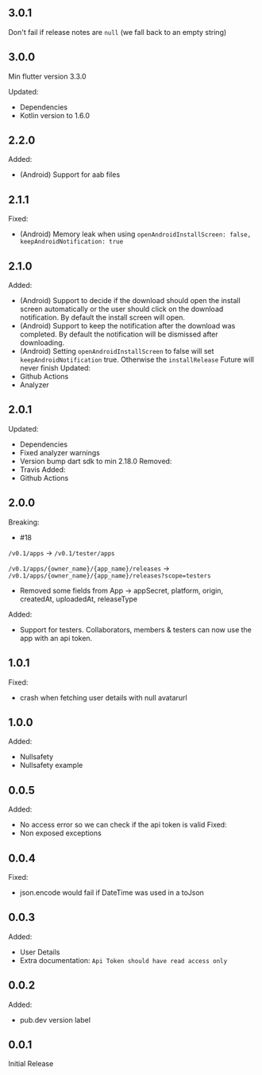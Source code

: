 ## 3.0.1

Don't fail if release notes are `null` (we fall back to an empty string)

## 3.0.0
Min flutter version 3.3.0

Updated:
- Dependencies
- Kotlin version to 1.6.0

## 2.2.0
Added:
- (Android) Support for aab files

## 2.1.1
Fixed:
- (Android) Memory leak when using `openAndroidInstallScreen: false, keepAndroidNotification: true`

## 2.1.0
Added:
- (Android) Support to decide if the download should open the install screen automatically or the user should click on the download notification. By default the install screen will open.
- (Android) Support to keep the notification after the download was completed. By default the notification will be dismissed after downloading.
- (Android) Setting `openAndroidInstallScreen` to false will set `keepAndroidNotification` true. Otherwise the `installRelease` Future will never finish
Updated:
- Github Actions
- Analyzer

## 2.0.1
Updated:
- Dependencies
- Fixed analyzer warnings
- Version bump dart sdk to min 2.18.0
Removed:
- Travis
Added:
- Github Actions

## 2.0.0
Breaking:
- #18

`/v0.1/apps` -> `/v0.1/tester/apps`

`/v0.1/apps/{owner_name}/{app_name}/releases` -> `/v0.1/apps/{owner_name}/{app_name}/releases?scope=testers`

- Removed some fields from App -> appSecret, platform, origin, createdAt, uploadedAt, releaseType

Added:
- Support for testers. Collaborators, members & testers can now use the app with an api token.

## 1.0.1
Fixed:
- crash when fetching user details with null avatarurl

## 1.0.0
Added:
- Nullsafety
- Nullsafety example

## 0.0.5
Added:
- No access error so we can check if the api token is valid
Fixed:
- Non exposed exceptions

## 0.0.4
Fixed:
- json.encode would fail if DateTime was used in a toJson

## 0.0.3
Added:
- User Details
- Extra documentation: `Api Token should have read access only`

## 0.0.2
Added:
- pub.dev version label 

## 0.0.1
Initial Release
